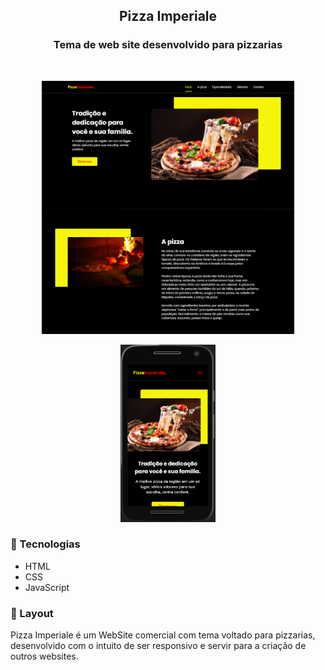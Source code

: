 <h2 align="center">
  Pizza Imperiale
</h2>
<h3 align="center">
  Tema de web site desenvolvido para pizzarias
</h3>
  


<br>

<p align="center">
  <img alt="website" src="assets/fotos/Page.PNG" width="80%">
</p>
<p align="center">
  <img alt="website" src="assets/fotos/mobile.PNG" width="30%">
</p>

### :rocket: ​Tecnologias

- HTML
- CSS
- JavaScript

### 🔖 Layout

Pizza Imperiale é um WebSite comercial com tema voltado para pizzarias, desenvolvido com o intuito de ser responsivo e servir para a criação de outros websites.
